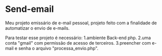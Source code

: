 # Send-email
Meu projeto emissário de e-mail pessoal, projeto feito com a finalidade  de automatizar o envio de e-mails. 

Para testar esse projeto é necessário:
1.ambiente Back-end php.
2.uma conta "gmail" com permissão de acesso de terceiros.
3.preencher com e-mail e senha o arquivo "processa_envio.php".
